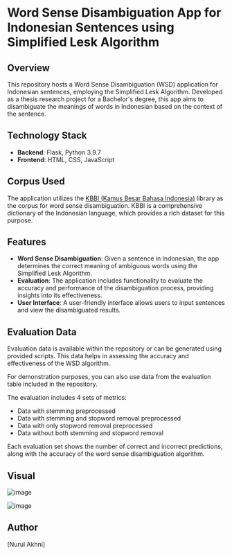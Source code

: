 # Word Sense Disambiguation App for Indonesian Sentences using Simplified Lesk Algorithm

## Overview
This repository hosts a Word Sense Disambiguation (WSD) application for Indonesian sentences, employing the Simplified Lesk Algorithm. Developed as a thesis research project for a Bachelor's degree, this app aims to disambiguate the meanings of words in Indonesian based on the context of the sentence.

## Technology Stack
- **Backend**: Flask, Python 3.9.7
- **Frontend**: HTML, CSS, JavaScript

## Corpus Used
The application utilizes the [KBBI (Kamus Besar Bahasa Indonesia)](https://kbbi.kemdikbud.go.id/) library as the corpus for word sense disambiguation. KBBI is a comprehensive dictionary of the Indonesian language, which provides a rich dataset for this purpose.

## Features
- **Word Sense Disambiguation**: Given a sentence in Indonesian, the app determines the correct meaning of ambiguous words using the Simplified Lesk Algorithm.
- **Evaluation**: The application includes functionality to evaluate the accuracy and performance of the disambiguation process, providing insights into its effectiveness.
- **User Interface**: A user-friendly interface allows users to input sentences and view the disambiguated results.

## Evaluation Data
Evaluation data is available within the repository or can be generated using provided scripts. This data helps in assessing the accuracy and effectiveness of the WSD algorithm.

For demonstration purposes, you can also use data from the evaluation table included in the repository.

The evaluation includes 4 sets of metrics:
- Data with stemming preprocessed
- Data with stemming and stopword removal preprocessed
- Data with only stopword removal preprocessed
- Data without both stemming and stopword removal

Each evaluation set shows the number of correct and incorrect predictions, along with the accuracy of the word sense disambiguation algorithm.

## Visual

![image](https://github.com/nrlheni/wsd-app/assets/86219910/ec8ca787-7346-441f-ba1d-a48a9b0dbb9a)

![image](https://github.com/nrlheni/wsd-app/assets/86219910/ae943559-4716-446b-8a98-08c189bae275)

## Author
[Nurul Akhni]

